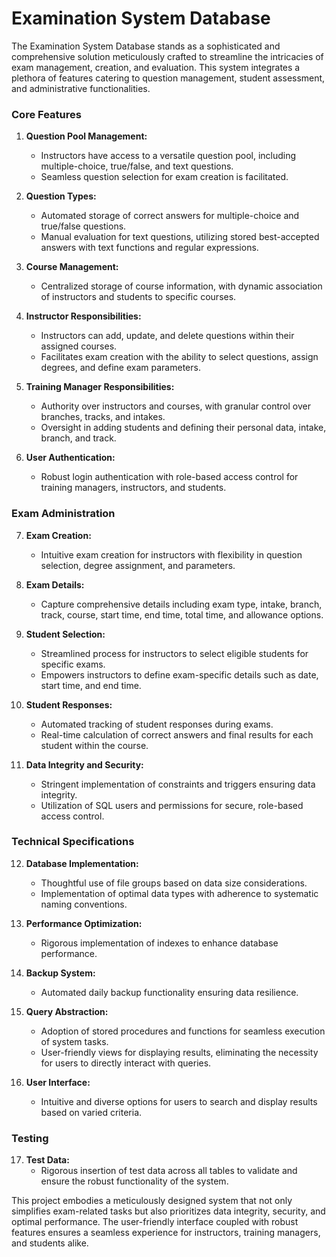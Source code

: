 # Examination System Database

The Examination System Database stands as a sophisticated and comprehensive solution meticulously crafted to streamline the intricacies of exam management, creation, and evaluation. This system integrates a plethora of features catering to question management, student assessment, and administrative functionalities.

### Core Features

1. **Question Pool Management:**
   - Instructors have access to a versatile question pool, including multiple-choice, true/false, and text questions.
   - Seamless question selection for exam creation is facilitated.

2. **Question Types:**
   - Automated storage of correct answers for multiple-choice and true/false questions.
   - Manual evaluation for text questions, utilizing stored best-accepted answers with text functions and regular expressions.

3. **Course Management:**
   - Centralized storage of course information, with dynamic association of instructors and students to specific courses.

4. **Instructor Responsibilities:**
   - Instructors can add, update, and delete questions within their assigned courses.
   - Facilitates exam creation with the ability to select questions, assign degrees, and define exam parameters.

5. **Training Manager Responsibilities:**
   - Authority over instructors and courses, with granular control over branches, tracks, and intakes.
   - Oversight in adding students and defining their personal data, intake, branch, and track.

6. **User Authentication:**
   - Robust login authentication with role-based access control for training managers, instructors, and students.

### Exam Administration

7. **Exam Creation:**
   - Intuitive exam creation for instructors with flexibility in question selection, degree assignment, and parameters.

8. **Exam Details:**
   - Capture comprehensive details including exam type, intake, branch, track, course, start time, end time, total time, and allowance options.

9. **Student Selection:**
   - Streamlined process for instructors to select eligible students for specific exams.
   - Empowers instructors to define exam-specific details such as date, start time, and end time.

10. **Student Responses:**
    - Automated tracking of student responses during exams.
    - Real-time calculation of correct answers and final results for each student within the course.

11. **Data Integrity and Security:**
    - Stringent implementation of constraints and triggers ensuring data integrity.
    - Utilization of SQL users and permissions for secure, role-based access control.

### Technical Specifications

12. **Database Implementation:**
    - Thoughtful use of file groups based on data size considerations.
    - Implementation of optimal data types with adherence to systematic naming conventions.

13. **Performance Optimization:**
    - Rigorous implementation of indexes to enhance database performance.

14. **Backup System:**
    - Automated daily backup functionality ensuring data resilience.

15. **Query Abstraction:**
    - Adoption of stored procedures and functions for seamless execution of system tasks.
    - User-friendly views for displaying results, eliminating the necessity for users to directly interact with queries.

16. **User Interface:**
    - Intuitive and diverse options for users to search and display results based on varied criteria.

### Testing

17. **Test Data:**
    - Rigorous insertion of test data across all tables to validate and ensure the robust functionality of the system.

This project embodies a meticulously designed system that not only simplifies exam-related tasks but also prioritizes data integrity, security, and optimal performance. The user-friendly interface coupled with robust features ensures a seamless experience for instructors, training managers, and students alike.
